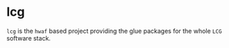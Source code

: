 lcg
===

`lcg` is the `hwaf` based project providing the glue
packages for the whole ``LCG`` software stack.

